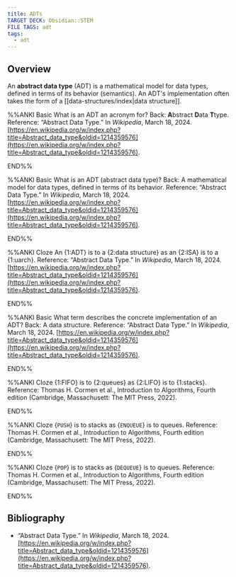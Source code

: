 ```yaml
---
title: ADTs
TARGET DECK: Obsidian::STEM
FILE TAGS: adt
tags:
  - adt
---
```


## Overview

An **abstract data type** (ADT) is a mathematical model for data types, defined in terms of its behavior (semantics). An ADT's implementation often takes the form of a [[data-structures/index|data structure]].

%%ANKI
Basic
What is an ADT an acronym for?
Back: **A**bstract **D**ata **T**type.
Reference: “Abstract Data Type.” In _Wikipedia_, March 18, 2024. [https://en.wikipedia.org/w/index.php?title=Abstract_data_type&oldid=1214359576](https://en.wikipedia.org/w/index.php?title=Abstract_data_type&oldid=1214359576).
<!--ID: 1714669011569-->
END%%

%%ANKI
Basic
What is an ADT (abstract data type)?
Back: A mathematical model for data types, defined in terms of its behavior.
Reference: “Abstract Data Type.” In _Wikipedia_, March 18, 2024. [https://en.wikipedia.org/w/index.php?title=Abstract_data_type&oldid=1214359576](https://en.wikipedia.org/w/index.php?title=Abstract_data_type&oldid=1214359576).
<!--ID: 1714669011571-->
END%%

%%ANKI
Cloze
An {1:ADT} is to a {2:data structure} as an {2:ISA} is to a {1:uarch}.
Reference: “Abstract Data Type.” In _Wikipedia_, March 18, 2024. [https://en.wikipedia.org/w/index.php?title=Abstract_data_type&oldid=1214359576](https://en.wikipedia.org/w/index.php?title=Abstract_data_type&oldid=1214359576).
<!--ID: 1714669011572-->
END%%

%%ANKI
Basic
What term describes the concrete implementation of an ADT?
Back: A data structure.
Reference: “Abstract Data Type.” In _Wikipedia_, March 18, 2024. [https://en.wikipedia.org/w/index.php?title=Abstract_data_type&oldid=1214359576](https://en.wikipedia.org/w/index.php?title=Abstract_data_type&oldid=1214359576).
<!--ID: 1714677608770-->
END%%

%%ANKI
Cloze
{1:FIFO} is to {2:queues} as {2:LIFO} is to {1:stacks}.
Reference: Thomas H. Cormen et al., Introduction to Algorithms, Fourth edition (Cambridge, Massachusett: The MIT Press, 2022).
<!--ID: 1715461853935-->
END%%

%%ANKI
Cloze
{`PUSH`} is to stacks as {`ENQUEUE`} is to queues.
Reference: Thomas H. Cormen et al., Introduction to Algorithms, Fourth edition (Cambridge, Massachusett: The MIT Press, 2022).
<!--ID: 1715461853939-->
END%%

%%ANKI
Cloze
{`POP`} is to stacks as {`DEQUEUE`} is to queues.
Reference: Thomas H. Cormen et al., Introduction to Algorithms, Fourth edition (Cambridge, Massachusett: The MIT Press, 2022).
<!--ID: 1715461853943-->
END%%

## Bibliography

* “Abstract Data Type.” In _Wikipedia_, March 18, 2024. [https://en.wikipedia.org/w/index.php?title=Abstract_data_type&oldid=1214359576](https://en.wikipedia.org/w/index.php?title=Abstract_data_type&oldid=1214359576).